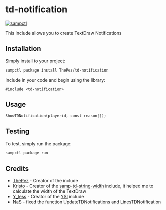 # td-notification

[![sampctl](https://img.shields.io/badge/sampctl-td--notification-2f2f2f.svg?style=for-the-badge)](https://github.com/ThePez/td-notification)

This Include allows you to create TextDraw Notifications

## Installation

Simply install to your project:

```bash
sampctl package install ThePez/td-notification
```

Include in your code and begin using the library:

```pawn
#include <td-notification>
```

## Usage

```pawn
ShowTDNotification(playerid, const reason[]);
```

## Testing

To test, simply run the package:

```bash
sampctl package run
```

## Credits

* [ThePez](https://github.com/ThePez) - Creator of the include
* [Kristo](https://github.com/kristoisberg) - Creator of the [samp-td-string-width](https://github.com/kristoisberg/samp-td-string-width) include, it helped me to calculate the width of the TextDraw
* [Y_less](https://github.com/y-less) - Creator of the [YSI](https://github.com/pawn-lang/YSI-Includes) include
* [NaS](https://github.com/Naseband) - fixed the function UpdateTDNotifications and LinesTDNotification